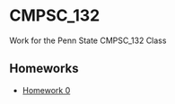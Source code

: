 # CMPSC_132
Work for the Penn State CMPSC_132 Class

## Homeworks

* [Homework 0](../main/Homeworks/HW1.py)
